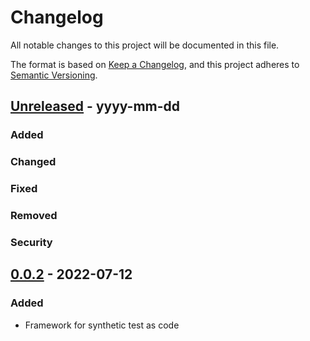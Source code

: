 # Changelog
All notable changes to this project will be documented in this file.

The format is based on [Keep a Changelog](https://keepachangelog.com/en/1.0.0/),
and this project adheres to [Semantic Versioning](https://semver.org/spec/v2.0.0.html).

## [Unreleased] - yyyy-mm-dd
### Added

### Changed

### Fixed

### Removed

### Security

## [0.0.2] - 2022-07-12
### Added
- Framework for synthetic test as code

[Unreleased]: https://github.com/personio/datadog-synthetic-test-support/-/compare/v0.0.2...master
[0.0.2]: https://github.com/personio/datadog-synthetic-test-support/-/tags/v0.0.2